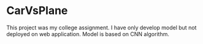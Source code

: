 # CarVsPlane
This project was my college assignment. I have only develop model but not deployed on web application. Model is based on CNN algorithm.
